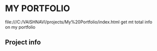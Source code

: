 # MY PORTFOLIO
file:///C:/VAISHNAVI/projects/My%20Portfolio/index.html
get mt total info on my portfolio

## Project info




